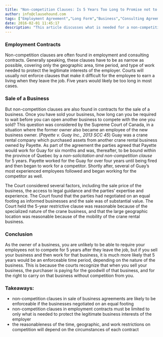 ```yaml
---
title: "Non-competition Clauses: Is 5 Years Too Long to Promise not to Compete?"
author: info@clausehound.com
tags: ["Employment Agreement","Long Form","Business","Consulting Agreement","Non-competition","Commercial Activities","info@clausehound.com"]
date: 2016-02-01 11:45:17
description: "This article discusses what is needed for a non-competition clause to be enforceable, specifically if 5 years is too long for a non-compete to be enforceable."
---
```


### Employment Contracts

Non-competition clauses are often found in employment and consulting contracts. Generally speaking, these clauses have to be as narrow as possible, covering only the geographic area, time period, and type of work needed to protect the legitimate interests of the employer. Courts will usually not enforce clauses that make it difficult for the employee to earn a living when they leave the job. Five years would likely be too long in most cases.

### Sale of a Business

But non-competition clauses are also found in contracts for the sale of a business. Once you have sold your business, how long can you be required to wait before you can open another business to compete with the one you sold? This question was considered by the Supreme Court of Canada, in a situation where the former owner also became an employee of the new business owner. (*Payette v. Guay Inc., 2013 SCC 45*) Guay was a crane rental company which purchased assets from another crane rental business owned by Payette. As part of the agreement the parties agreed that Payette would work for Guay for six months and was, thereafter, to be bound within the province of Quebec by a *non-solicitation and non-competition clause* for 5 years. Payette worked for the Guay for over four years until being fired and then began to work for a competitor. Shortly after, several of Guay’s most experienced employees followed and began working for the competitor as well. 

The Court considered several factors, including the sale price of the business, the access to legal guidance and the parties’ expertise and experience. The Court found that the parties had negotiated on an equal footing as informed businesses and the sale was of substantial value. The Court held the 5-year restrictive clause was reasonable because of the specialized nature of the crane business, and that the large geographic location was reasonable because of the mobility of the crane rental business.

### Conclusion

As the owner of a business, you are unlikely to be able to require your employees not to compete for 5 years after they leave the job, but if you sell your business and then work for that business, it is much more likely that 5 years would be an enforceable time period, depending on the nature of the business. This is because the courts recognize that when you sell your business, the purchaser is paying for the goodwill of that business, and for the right to carry on that business without competition from you.

### Takeaways:

- non-competition clauses in sale of business agreements are likely to be enforceable if the businesses negotiated on an equal footing
- non-competition clauses in employment contracts must be limited to only what is needed to protect the legitimate business interests of the employer
- the reasonableness of the time, geographic, and work restrictions on competition will depend on the circumstances of each contract
